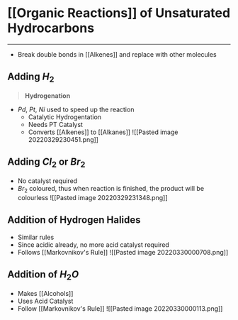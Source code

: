 # [[Organic Reactions]] of Unsaturated Hydrocarbons
---
- Break double bonds in [[Alkenes]] and replace with other molecules
## Adding $H_2$
> **Hydrogenation**
- $Pd$, $Pt$, $Ni$ used to speed up the reaction
	- Catalytic Hydrogentation
	- Needs PT Catalyst
	- Converts [[Alkenes]] to [[Alkanes]]
![[Pasted image 20220329230451.png]]
## Adding $Cl_2$ or $Br_2$
- No catalyst required
- $Br_2$ coloured, thus when reaction is finished, the product will be colourless
![[Pasted image 20220329231348.png]]
## Addition of Hydrogen Halides
- Similar rules
- Since acidic already, no more acid catalyst required
- Follows [[Markovnikov's Rule]]
![[Pasted image 20220330000708.png]]
## Addition of $H_2O$
- Makes [[Alcohols]]
- Uses Acid Catalyst
- Follow [[Markovnikov's Rule]]
![[Pasted image 20220330000113.png]]